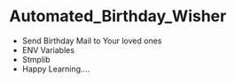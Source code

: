 # Automated_Birthday_Wisher
- Send Birthday Mail to Your loved ones 
- ENV Variables
- Stmplib
- Happy Learning....
